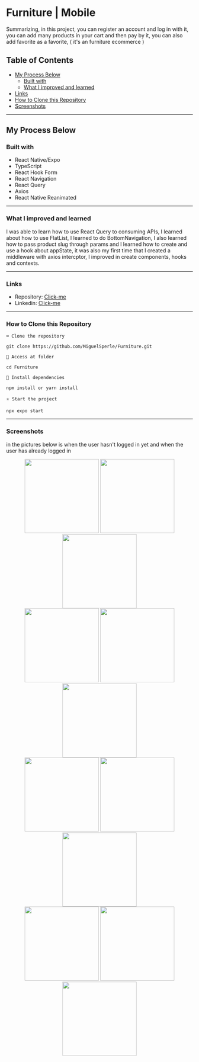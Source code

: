 # Furniture | Mobile

Summarizing, in this project, you can register an account and log in with it, you can add many products in your cart and then pay by it, you can also add favorite as a favorite, ( it's an furniture ecommerce )

## Table of Contents
- [My Process Below](#my-process-below)
  - [Built with](#built-with)
  - [What I improved and learned](#what-i-improved-and-learned)
- [Links](#Links)
- [How to Clone this Repository](#how-to-clone-this-repository)
- [Screenshots](#Screenshots)
---------------

## My Process Below

### Built with

<ul>
  <li>React Native/Expo</li>
  <li>TypeScript</li>
  <li>React Hook Form</li>
  <li>React Navigation</li>
  <li>React Query</li>
  <li>Axios</li>
  <li>React Native Reanimated</li>
</ul>

---------------


### What I improved and learned

I was able to learn how to use React Query to consuming APIs, I learned about how to use FlatList, I learned to do BottomNavigation, I also learned how to pass product slug through params and I learned how to create and use a hook about appState, it was also my first time that I created a middleware with axios intercptor, I improved in create components, hooks and contexts.

---------------

### Links

- Repository: [Click-me](https://github.com/MiguelSperle/Ecommerce-Mobile)
- Linkedin: [Click-me](https://www.linkedin.com/in/miguel-sperle-851916298/)

---------------

### How to Clone this Repository


```⌨ Clone the repository```

```
git clone https://github.com/MiguelSperle/Furniture.git
```

```📂 Access at folder```

```
cd Furniture
```

```📡 Install dependencies```

```
npm install or yarn install
```

```⭐ Start the project```

```
npx expo start
```


---------------

### Screenshots

in the pictures below is when the user hasn't logged in yet and when the user has already logged in

<div align="center">
  <img width=200 src="https://i.imgur.com/DLu9NDA.png"/>
  <img width=200 src="https://i.imgur.com/l8609wi.png"/>
  <img width=200 src="https://i.imgur.com/Ku9YDfa.png"/>
</div>

<div align="center">
  <img width=200 src="https://i.imgur.com/ifUdqs4.png"/>
  <img width=200 src="https://i.imgur.com/pWDZ4EV.png"/>
  <img width=200 src="https://i.imgur.com/B2oBiOW.png"/>
</div>


<div align="center">
  <img width=200 src="https://i.imgur.com/9HqyPOf.png"/>
  <img width=200 src="https://i.imgur.com/3SaBnN7.png"/>
  <img width=200 src="https://i.imgur.com/j0bBcPB.png"/> 
</div>

<div align="center">
  <img width=200 src="https://i.imgur.com/JpWQ1cF.png"/>
  <img width=200 src="https://i.imgur.com/4qx711C.png"/> 
  <img width=200 src="https://i.imgur.com/w5veWXE.png"/>
</div>




